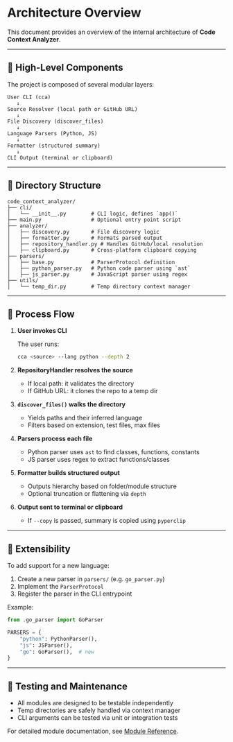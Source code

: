 # Architecture Overview

This document provides an overview of the internal architecture of **Code Context Analyzer**.

---

## 🧱 High-Level Components

The project is composed of several modular layers:

```plaintext
User CLI (cca)
   ↓
Source Resolver (local path or GitHub URL)
   ↓
File Discovery (discover_files)
   ↓
Language Parsers (Python, JS)
   ↓
Formatter (structured summary)
   ↓
CLI Output (terminal or clipboard)
```

---

## 📁 Directory Structure

```plaintext
code_context_analyzer/
├── cli/
│   └── __init__.py        # CLI logic, defines `app()`
├── main.py                # Optional entry point script
├── analyzer/
│   ├── discovery.py       # File discovery logic
│   ├── formatter.py       # Formats parsed output
│   ├── repository_handler.py # Handles GitHub/local resolution
│   ├── clipboard.py       # Cross-platform clipboard copying
├── parsers/
│   ├── base.py            # ParserProtocol definition
│   ├── python_parser.py   # Python code parser using `ast`
│   ├── js_parser.py       # JavaScript parser using regex
├── utils/
│   └── temp_dir.py        # Temp directory context manager
```

---

## 🔄 Process Flow

1. **User invokes CLI**

   The user runs:

   ```bash
   cca <source> --lang python --depth 2
   ```

2. **RepositoryHandler resolves the source**

   - If local path: it validates the directory
   - If GitHub URL: it clones the repo to a temp dir

3. **`discover_files()` walks the directory**

   - Yields paths and their inferred language
   - Filters based on extension, test files, max files

4. **Parsers process each file**

   - Python parser uses `ast` to find classes, functions, constants
   - JS parser uses regex to extract functions/classes

5. **Formatter builds structured output**

   - Outputs hierarchy based on folder/module structure
   - Optional truncation or flattening via `depth`

6. **Output sent to terminal or clipboard**

   - If `--copy` is passed, summary is copied using `pyperclip`

---

## 🔌 Extensibility

To add support for a new language:

1. Create a new parser in `parsers/` (e.g. `go_parser.py`)
2. Implement the `ParserProtocol`
3. Register the parser in the CLI entrypoint

Example:

```python
from .go_parser import GoParser

PARSERS = {
    "python": PythonParser(),
    "js": JSParser(),
    "go": GoParser(),  # new
}
```

---

## 🧪 Testing and Maintenance

- All modules are designed to be testable independently
- Temp directories are safely handled via context manager
- CLI arguments can be tested via unit or integration tests

For detailed module documentation, see [Module Reference](modules.md).
